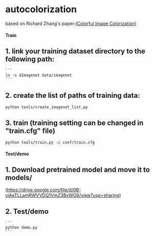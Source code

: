 # autocolorization

based on Richard Zhang's paper:([Colorful Image Colorization](https://arxiv.org/pdf/1603.08511.pdf))

#### Train

## 1. link your training dataset directory to the following path:

	```
	ln -s $Imagenet data/imagenet
	```
  
## 2. create the list of paths of training data:

```
python tools/create_imagenet_list.py
```

## 3. train (training setting can be changed in "train.cfg" file)

```
python tools/train.py -c conf/train.cfg
```

#### Test/demo

## 1. Download pretrained model and move it to models/
(<a>https://drive.google.com/file/d/0B-yiAeTLLamRWVVDQ1VmZ3BxWG8/view?usp=sharing</a>)

## 2. Test/demo

	```
	python demo.py
	```
